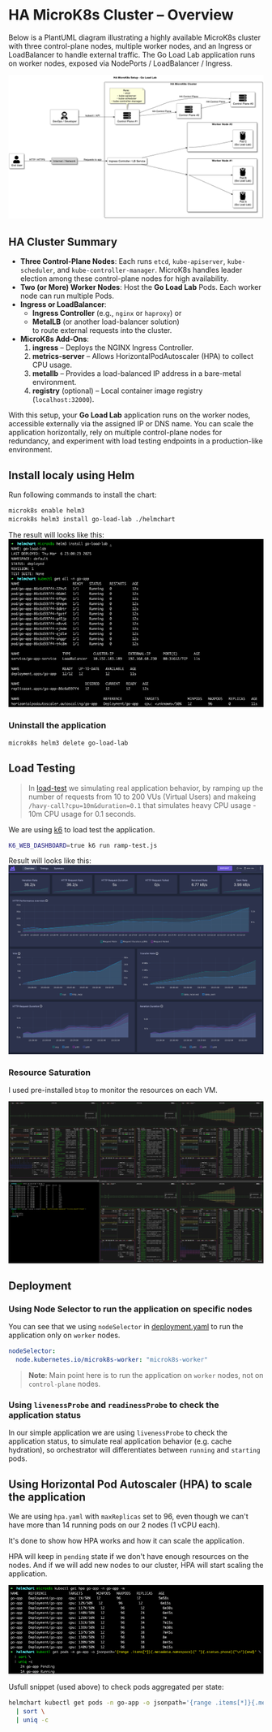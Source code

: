 # HA MicroK8s Cluster – Overview

Below is a PlantUML diagram illustrating a highly available MicroK8s cluster with three control-plane nodes, multiple worker nodes, and an Ingress or LoadBalancer to handle external traffic. The Go Load Lab application runs on worker nodes, exposed via NodePorts / LoadBalancer / Ingress.

![HA MicroK8s Cluster](./assets/ha-microk8s.png)

## HA Cluster Summary

- **Three Control-Plane Nodes**: Each runs `etcd`, `kube-apiserver`, `kube-scheduler`, and `kube-controller-manager`. MicroK8s handles leader election among these control-plane nodes for high availability.
- **Two (or More) Worker Nodes**: Host the **Go Load Lab** Pods. Each worker node can run multiple Pods.  
- **Ingress or LoadBalancer**:  
  - **Ingress Controller** (e.g., `nginx` or `haproxy`) or  
  - **MetalLB** (or another load-balancer solution)  
  to route external requests into the cluster.  
- **MicroK8s Add-Ons**:  
  1. **ingress** – Deploys the NGINX Ingress Controller.  
  2. **metrics-server** – Allows HorizontalPodAutoscaler (HPA) to collect CPU usage.  
  3. **metallb** – Provides a load-balanced IP address in a bare-metal environment.  
  4. **registry** (optional) – Local container image registry (`localhost:32000`).  

With this setup, your **Go Load Lab** application runs on the worker nodes, accessible externally via the assigned IP or DNS name. You can scale the application horizontally, rely on multiple control-plane nodes for redundancy, and experiment with load testing endpoints in a production-like environment.

## Install localy using Helm

Run following commands to install the chart:

```bash
microk8s enable helm3
microk8s helm3 install go-load-lab ./helmchart
```

The result will looks like this:
![go-load-lab-k8s-result](./assets/go-load-lab-k8s.png)

### Uninstall the application

```bash
microk8s helm3 delete go-load-lab
```


## Load Testing

> In [load-test](../load-test/ramp-test.js) we simulating real application behavior, by ramping up the number of requests from 10 to 200 VUs (Virtual Users) and makeing `/havy-call?cpu=10m&duration=0.1` that simulates heavy CPU usage - 10m CPU usage for 0.1 seconds.

We are using [k6](https://k6.io/) to load test the application.

```bash
K6_WEB_DASHBOARD=true k6 run ramp-test.js
```

Result will looks like this:
![k6-result](./assets/k6-result.png)

### Resource Saturation

I used pre-installed `btop` to monitor the resources on each VM.

![cluster-saturation](./assets/cluster-saturation.png)


## Deployment

### Using Node Selector to run the application on specific nodes

You can see that we using `nodeSelector` in [deployment.yaml](../helmchart/templates/deployment.yaml) to run the application only on `worker` nodes.

```yaml
nodeSelector:
  node.kubernetes.io/microk8s-worker: "microk8s-worker"
```

> **Note**: Main point here is to run the application on `worker` nodes, not on `control-plane` nodes.

### Using `livenessProbe` and `readinessProbe` to check the application status

In our simple application we are using `livenessProbe` to check the application status, to simulate real application behavior (e.g. cache hydration), so orchestrator will differentiates between `running` and `starting` pods.


## Using Horizontal Pod Autoscaler (HPA) to scale the application

We are using `hpa.yaml` with `maxReplicas` set to 96, even though we can't have more than 14 running pods on our 2 nodes (1 vCPU each).

It's done to show how HPA works and how it can scale the application.

HPA will keep in `pending` state if we don't have enough resources on the nodes. And if we will add new nodes to our cluster, HPA will start scaling the application.

![hpa-pending](./assets/hpa-pending.png)

Usfull snippet (used above) to check pods aggregated per state:

```bash
helmchart kubectl get pods -n go-app -o jsonpath='{range .items[*]}{.metadata.namespace}{" "}{.status.phase}{"\n"}{end}' \
  | sort \
  | uniq -c
```





